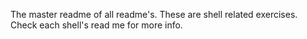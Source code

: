 The master readme of all readme's. These are shell related exercises. Check each shell's read me for more info.
